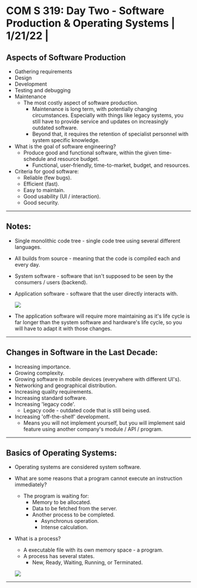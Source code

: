 # **COM S 319: Day Two - Software Production & Operating Systems | 1/21/22 |**

## **Aspects of Software Production**
* Gathering requirements
* Design
* Development
* Testing and debugging
* Maintenance
    * The most costly aspect of software production.
        * Maintenance is long term, with potentially changing circumstances. Especially with things like legacy systems, you still have to provide service and updates on increasingly outdated software.
        * Beyond that, it requires the retention of specialist personnel with system specific knowledge.
* What is the goal of software engineering?
    * Produce good and functional software, within the given time-schedule and resource budget.
        * Functional, user-friendly, time-to-market, budget, and resources.
* Criteria for good software:
    * Reliable (few bugs).
    * Efficient (fast).
    * Easy to maintain.
    * Good usability (UI / interaction).
    * Good security.
---
## **Notes:**
* Single monolithic code tree - single code tree using several different languages.
* All builds from source - meaning that the code is compiled each and every day.
* System software - software that isn't supposed to be seen by the consumers / users (backend).
* Application software - software that the user directly interacts with.

    ![](https://i.gyazo.com/b3b0e621abd581a4ded8a013560e0261.png)
* The application software will require more maintaining as it's life cycle is far longer than the system software and hardware's life cycle, so you will have to adapt it with those changes.
---

## **Changes in Software in the Last Decade:**
* Increasing importance.
* Growing complexity.
* Growing software in mobile devices (everywhere with different UI's).
* Networking and geographical distribution.
* Increasing quality requirements.
* Increasing standard software.
* Increasing 'legacy code'.
    * Legacy code - outdated code that is still being used.
* Increasing 'off-the-shelf' development.
    * Means you will not implement yourself, but you will implement said feature using another company's module / API / program.
---

## **Basics of Operating Systems:**
* Operating systems are considered system software.
* What are some reasons that a program cannot execute an instruction immediately?
    * The program is waiting for:
        * Memory to be allocated.
        * Data to be fetched from the server.
        * Another process to be completed.
            * Asynchronus operation.
            * Intense calculation.
* What is a process?
    * A executable file with its own memory space - a program.
    * A process has several states.
        * New, Ready, Waiting, Running, or Terminated.

    ![](https://i.gyazo.com/a3c65dcd2370c596b19d72a771d31a99.png)
---

    
